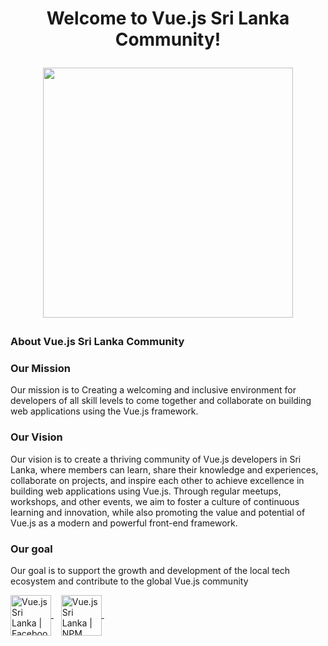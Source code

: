 <h1 align="center" width="100%">
 Welcome to Vue.js Sri Lanka Community!
</p>

<p align="center" width="100%">
  <a href="https://github.com/sliit-foss">
    <img src="https://github.com/vuejssrilanka/.github/assets/50085447/9174c4da-0946-4bc1-9667-1789fb51f7c5" height="400"/>
  </a>
 <p>

### About Vue.js Sri Lanka Community

### Our Mission
Our mission is to Creating a welcoming and inclusive environment for developers of all skill levels to come together and collaborate on building web applications using the Vue.js framework.

### Our Vision
Our vision is to create a thriving community of Vue.js developers in Sri Lanka, where members can learn, share their knowledge and experiences, collaborate on projects, and inspire each other to achieve excellence in building web applications using Vue.js. Through regular meetups, workshops, and other events, we aim to foster a culture of continuous learning and innovation, while also promoting the value and potential of Vue.js as a modern and powerful front-end framework.

### Our goal
Our goal is to support the growth and development of the local tech ecosystem and contribute to the global Vue.js community

<a href="https://www.facebook.com/profile.php?id=61550966969868&mibextid=LQQJ4d" target="_blank">
  <img align="center" alt="Vue.js Sri Lanka | Facebook" width="65px" src="https://img.icons8.com/fluent/48/000000/facebook.png" />
</a> &nbsp;&nbsp;
<a href="https://www.npmjs.com/~vuejssrilanka" target="_blank">
  <img align="center" alt="Vue.js Sri Lanka | NPM" width="65px" src="https://github.com/vuejssrilanka/.github/assets/50085447/650b11dc-53b5-4eae-9d2f-a7b6bed6d0c2" />
</a> &nbsp;&nbsp;

